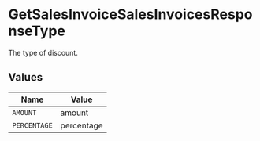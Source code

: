# GetSalesInvoiceSalesInvoicesResponseType

The type of discount.


## Values

| Name         | Value        |
| ------------ | ------------ |
| `AMOUNT`     | amount       |
| `PERCENTAGE` | percentage   |
